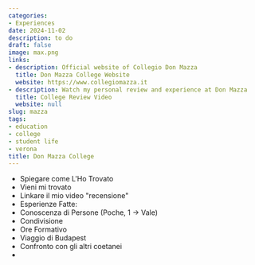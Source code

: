 ```yaml
---
categories:
- Experiences
date: 2024-11-02
description: to do
draft: false
image: max.png
links:
- description: Official website of Collegio Don Mazza
  title: Don Mazza College Website
  website: https://www.collegiomazza.it
- description: Watch my personal review and experience at Don Mazza
  title: College Review Video
  website: null
slug: mazza
tags:
- education
- college
- student life
- verona
title: Don Mazza College
---
```


<!-- hash: 726034e0d1a0 -->
- Spiegare come L'Ho Trovato
- Vieni mi trovato
- Linkare il mio video "recensione"
- Esperienze Fatte:
- Conoscenza di Persone (Poche, 1 -> Vale)
- Condivisione
- Ore Formativo
- Viaggio di Budapest
- Confronto con gli altri coetanei
-